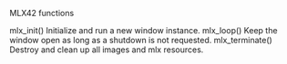 MLX42 functions

mlx_init()	Initialize and run a new window instance.
mlx_loop()	Keep the window open as long as a shutdown is not requested.
mlx_terminate()	Destroy and clean up all images and mlx resources.
